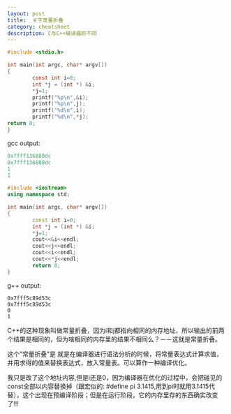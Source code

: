 ```yaml
---
layout: post
title:  关于常量折叠
category: cheatsheet
description: C与C++编译器的不同
---
```



```c
#include <stdio.h>

int main(int argc, char* argv[])
{
        const int i=0;
        int *j = (int *) &i;
        *j=1;
        printf("%p\n",&i);
        printf("%p\n",j);
        printf("%d\n",i);
        printf("%d\n",*j);
return 0;
}
```
gcc output:

```c
0x7fff136880dc
0x7fff136880dc 
1
1
```

```c++
#include <iostream>
using namespace std;

int main(int argc, char* argv[])
{
        const int i=0;
        int *j = (int *) &i;
        *j=1;
        cout<<&i<<endl;
        cout<<j<<endl;
        cout<<i<<endl;
        cout<<*j<<endl;
        return 0;
}
```
g++ output:

```
0x7fff5c89d53c
0x7fff5c89d53c
0
1
```

C++的这种现象叫做常量折叠，因为i和j都指向相同的内存地址，所以输出的前两个结果是相同的，但为啥相同的内存里的结果不相同么？－－这就是常量折叠。

这个"常量折叠"是 就是在编译器进行语法分析的时候，将常量表达式计算求值，并用求得的值来替换表达式，放入常量表。可以算作一种编译优化。

我只是改了这个地址内容,但是i还是0，因为编译器在优化的过程中，会把碰见的const全部以内容替换掉（跟宏似的: #define pi 3.1415,用到pi时就用3.1415代替），这个出现在预编译阶段；但是在运行阶段，它的内存里存的东西确实改变了!!!
